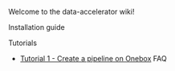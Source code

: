 Welcome to the data-accelerator wiki!

Installation guide

Tutorials
- [Tutorial 1 - Create a pipeline on Onebox](/tutorials/tutorial1.md)
FAQ

